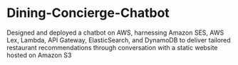 # Dining-Concierge-Chatbot
Designed and deployed a chatbot on AWS, harnessing Amazon SES, AWS Lex, Lambda, API Gateway, ElasticSearch, and DynamoDB to deliver tailored restaurant recommendations through conversation with a static website hosted on Amazon S3
